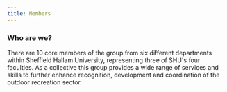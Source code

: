 ```yaml
---
title: Members
---
```


### Who are we?

There are 10 core members of the group from six different departments within
Sheffield Hallam University, representing three of SHU's four faculties. As a
collective this group provides a wide range of services and skills to further
enhance recognition, development and coordination of the outdoor recreation
sector.
